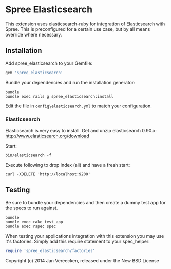 # Spree Elasticsearch

This extension uses elasticsearch-ruby for integration of Elasticsearch with Spree. This is preconfigured for a certain use case, but by all means override where necessary.

## Installation

Add spree_elasticsearch to your Gemfile:

```ruby
gem 'spree_elasticsearch'
```

Bundle your dependencies and run the installation generator:

```shell
bundle
bundle exec rails g spree_elasticsearch:install
```

Edit the file in `config\elasticsearch.yml` to match your configuration.

### Elasticsearch

Elasticsearch is very easy to install. Get and unzip elasticsearch 0.90.x: http://www.elasticsearch.org/download

Start:

```shell
bin/elasticsearch -f
```

Execute following to drop index (all) and have a fresh start:

```shell
curl -XDELETE 'http://localhost:9200'
```

## Testing

Be sure to bundle your dependencies and then create a dummy test app for the specs to run against.

```shell
bundle
bundle exec rake test_app
bundle exec rspec spec
```

When testing your applications integration with this extension you may use it's factories.
Simply add this require statement to your spec_helper:

```ruby
require 'spree_elasticsearch/factories'
```

Copyright (c) 2014 Jan Vereecken, released under the New BSD License
